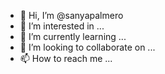 - 👋 Hi, I’m @sanyapalmero
- 👀 I’m interested in ...
- 🌱 I’m currently learning ...
- 💞️ I’m looking to collaborate on ...
- 📫 How to reach me ...

<!---
sanyapalmero/sanyapalmero is a ✨ special ✨ repository because its `README.md` (this file) appears on your GitHub profile.
You can click the Preview link to take a look at your changes.
--->
